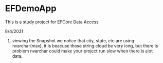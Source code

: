 # EFDemoApp
This is a study project for EFCore Data Access

8/4/2021
1. viewing the Snapshot we notice that city, state, etc are using nvarchar(max).
it is beacuse those string cloud be very long, but there is problem nvarchar could make your project run slow when there is alot data.
